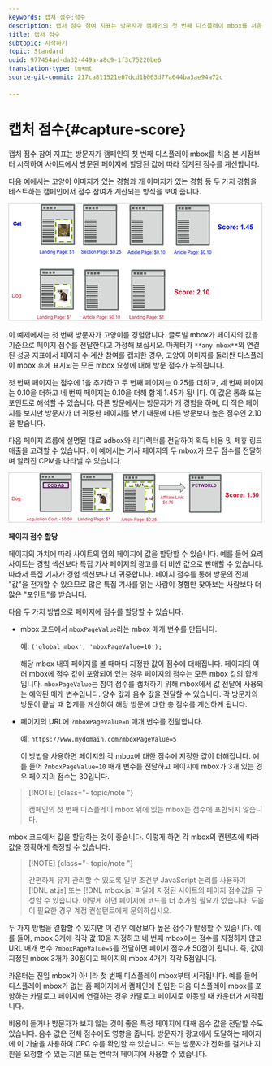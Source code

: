 ```yaml
---
keywords: 캡처 점수;점수
description: 캡처 점수 참여 지표는 방문자가 캠페인의 첫 번째 디스플레이 mbox를 처음 본 시점부터 시작하여 사이트에서 방문된 페이지에 할당된 값에 따라 집계된 점수를 계산합니다.
title: 캡처 점수
subtopic: 시작하기
topic: Standard
uuid: 977454ad-da32-449a-a8c9-1f3c75220be6
translation-type: tm+mt
source-git-commit: 217ca811521e67dcd1b063d77a644ba3ae94a72c

---
```



# 캡처 점수{#capture-score}

캡처 점수 참여 지표는 방문자가 캠페인의 첫 번째 디스플레이 mbox를 처음 본 시점부터 시작하여 사이트에서 방문된 페이지에 할당된 값에 따라 집계된 점수를 계산합니다.

다음 예에서는 고양이 이미지가 있는 경험과 개 이미지가 있는 경험 등 두 가지 경험을 테스트하는 캠페인에서 점수 참여가 계산되는 방식을 보여 줍니다.

![](assets/example_score.png)

이 예제에서는 첫 번째 방문자가 고양이를 경험합니다. 글로벌 mbox가 페이지의 값을 기준으로 페이지 점수를 전달한다고 가정해 보십시오. 마케터가 `**any mbox**`와 연결된 성공 지표에서 페이지 수 계산 참여를 캡처한 경우, 고양이 이미지를 둘러싼 디스플레이 mbox 후에 표시되는 모든 mbox 요청에 대해 방문 점수가 누적됩니다.

첫 번째 페이지는 점수에 1을 추가하고 두 번째 페이지는 0.25를 더하고, 세 번째 페이지는 0.10을 더하고 네 번째 페이지는 0.10을 더해 합계 1.45가 됩니다. 이 값은 통화 또는 포인트로 해석할 수 있습니다. 다른 방문에서는 방문자가 개 경험을 하며, 더 적은 페이지를 보지만 방문자가 더 귀중한 페이지를 봤기 때문에 다른 방문보다 높은 점수인 2.10을 받습니다.

다음 페이지 흐름에 설명된 대로 adbox와 리디렉터를 전달하여 획득 비용 및 제휴 링크 매출을 고려할 수 있습니다. 이 예에서는 기사 페이지의 두 mbox가 모두 점수를 전달하며 알려진 CPM을 나타낼 수 있습니다.

![](assets/example_score2.png)

**페이지 점수 할당**

페이지의 가치에 따라 사이트의 임의 페이지에 값을 할당할 수 있습니다. 예를 들어 요리 사이트는 경험 섹션보다 특집 기사 페이지의 광고를 더 비싼 값으로 판매할 수 있습니다. 따라서 특집 기사가 경험 섹션보다 더 귀중합니다. 페이지 점수를 통해 방문의 전체 "값"을 전개할 수 있으므로 많은 특집 기사를 읽는 사람이 경험만 찾아보는 사람보다 더 많은 "포인트"를 받습니다.

다음 두 가지 방법으로 페이지에 점수를 할당할 수 있습니다.

* mbox 코드에서 `mboxPageValue`라는 mbox 매개 변수를 만듭니다.

   예: `('global_mbox', 'mboxPageValue=10');`

   해당 mbox 내의 페이지를 볼 때마다 지정한 값이 점수에 더해집니다. 페이지의 여러 mbox에 점수 값이 포함되어 있는 경우 페이지의 점수는 모든 mbox 값의 합계입니다. `mboxPageValue`는 참여 점수를 캡처하기 위해 mbox에서 값 전달에 사용되는 예약된 매개 변수입니다. 양수 값과 음수 값을 전달할 수 있습니다. 각 방문자의 방문이 끝날 때 합계를 계산하여 해당 방문에 대한 총 점수를 계산하게 됩니다.

* 페이지의 URL에 `?mboxPageValue=n` 매개 변수를 전달합니다.

   예: `https://www.mydomain.com?mboxPageValue=5`

   이 방법을 사용하면 페이지의 각 mbox에 대한 점수에 지정한 값이 더해집니다. 예를 들어 `?mboxPageValue=10` 매개 변수를 전달하고 페이지에 mbox가 3개 있는 경우 페이지의 점수는 30입니다.

>[!NOTE] {class="- topic/note "}
>
>캠페인의 첫 번째 디스플레이 mbox 위에 있는 mbox는 점수에 포함되지 않습니다.

mbox 코드에서 값을 할당하는 것이 좋습니다. 이렇게 하면 각 mbox의 컨텐츠에 따라 값을 정확하게 측정할 수 있습니다.

>[!NOTE] {class="- topic/note "}
>
>간편하게 유지 관리할 수 있도록 일부 조건부 JavaScript 논리를 사용하여 [!DNL at.js] 또는 [!DNL mbox.js] 파일에 지정된 사이트의 페이지 점수값을 구성할 수 있습니다. 이렇게 하면 페이지에 코드를 더 추가할 필요가 없습니다. 도움이 필요한 경우 계정 컨설턴트에게 문의하십시오.

두 가지 방법을 결합할 수 있지만 이 경우 예상보다 높은 점수가 발생할 수 있습니다. 예를 들어, mbox 3개에 각각 값 10을 지정하고 네 번째 mbox에는 점수를 지정하지 않고 URL 매개 변수 `?mboxPageValue=5`를 전달하면 페이지 점수가 50점이 됩니다. 즉, 값이 지정된 mbox 3개가 30점이고 페이지의 mbox 4개가 각각 5점입니다.

카운터는 진입 mbox가 아니라 첫 번째 디스플레이 mbox부터 시작됩니다. 예를 들어 디스플레이 mbox가 없는 홈 페이지에서 캠페인에 진입한 다음 디스플레이 mbox를 포함하는 카탈로그 페이지에 연결하는 경우 카탈로그 페이지로 이동할 때 카운터가 시작됩니다.

비용이 들거나 방문자가 보지 않는 것이 좋은 특정 페이지에 대해 음수 값을 전달할 수도 있습니다. 음수 값은 전체 점수에도 영향을 줍니다. 방문자가 광고에서 도달하는 페이지에 이 기술을 사용하여 CPC 수를 확인할 수 있습니다. 또는 방문자가 전화를 걸거나 지원을 요청할 수 있는 지원 또는 연락처 페이지에 사용할 수 있습니다.
